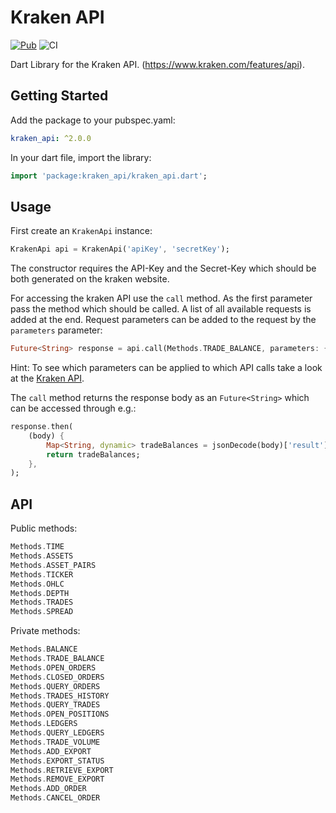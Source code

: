 # Kraken API
[![Pub](https://img.shields.io/pub/v/kraken_api.svg)](https://pub.dev/packages/kraken_api)
![CI](https://github.com/Dimibe/kraken_api/workflows/CI/badge.svg?branch=master)

Dart Library for the Kraken API. (https://www.kraken.com/features/api).

## Getting Started

 Add the package to your pubspec.yaml:

 ```yaml
 kraken_api: ^2.0.0
 ```
 
 In your dart file, import the library:

 ```Dart
import 'package:kraken_api/kraken_api.dart';
 ``` 

 ## Usage

First create an `KrakenApi` instance:

 ```Dart
 KrakenApi api = KrakenApi('apiKey', 'secretKey');
 ```

 The constructor requires the API-Key and the Secret-Key which  should be both generated on the kraken website. 

 For accessing the kraken API use the `call` method.
 As the first parameter pass the method which should be called. A list of all available requests is added at the end. 
 Request parameters can be added to the request by the `parameters` parameter:

```Dart
Future<String> response = api.call(Methods.TRADE_BALANCE, parameters: {'asset': 'ZEUR'});
```

Hint: To see which parameters can be applied to which API calls take a look at the [Kraken API](https://www.kraken.com/features/api).

The `call` method returns the response body as an `Future<String>` which can be accessed through e.g.: 
```Dart
response.then(
    (body) {
        Map<String, dynamic> tradeBalances = jsonDecode(body)['result'];
        return tradeBalances;
    },
);
 ```

 ## API

 Public methods:

```Dart
Methods.TIME 
Methods.ASSETS
Methods.ASSET_PAIRS 
Methods.TICKER 
Methods.OHLC 
Methods.DEPTH 
Methods.TRADES
Methods.SPREAD 
```

Private methods:

```Dart
Methods.BALANCE
Methods.TRADE_BALANCE
Methods.OPEN_ORDERS 
Methods.CLOSED_ORDERS 
Methods.QUERY_ORDERS
Methods.TRADES_HISTORY 
Methods.QUERY_TRADES 
Methods.OPEN_POSITIONS 
Methods.LEDGERS 
Methods.QUERY_LEDGERS
Methods.TRADE_VOLUME 
Methods.ADD_EXPORT
Methods.EXPORT_STATUS 
Methods.RETRIEVE_EXPORT 
Methods.REMOVE_EXPORT 
Methods.ADD_ORDER
Methods.CANCEL_ORDER 
```

